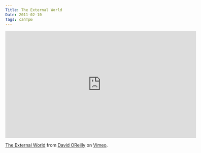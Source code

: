 ```yaml
---
Title: The External World
Date: 2011-02-10
Tags: саптрю
---
```


<div class="text"><p><iframe src="http://player.vimeo.com/video/19723116?color=ffffff" width="601" height="338" frameborder="0"></iframe></p><p><a href="http://vimeo.com/19723116">The External World</a> from <a href="http://vimeo.com/davidoreilly">David OReilly</a> on <a href="http://vimeo.com">Vimeo</a>.</p></div>